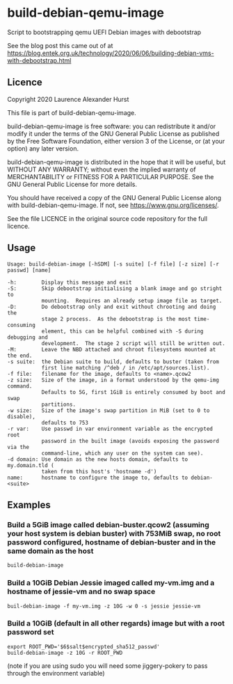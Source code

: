 # build-debian-qemu-image

Script to bootstrapping qemu UEFI Debian images with debootstrap

See the blog post this came out of at <https://blog.entek.org.uk/technology/2020/06/06/building-debian-vms-with-debootstrap.html>

## Licence

Copyright 2020 Laurence Alexander Hurst

This file is part of build-debian-qemu-image.

build-debian-qemu-image is free software: you can redistribute it and/or modify
it under the terms of the GNU General Public License as published by
the Free Software Foundation, either version 3 of the License, or
(at your option) any later version.

build-debian-qemu-image is distributed in the hope that it will be useful,
but WITHOUT ANY WARRANTY; without even the implied warranty of
MERCHANTABILITY or FITNESS FOR A PARTICULAR PURPOSE.  See the
GNU General Public License for more details.

You should have received a copy of the GNU General Public License
along with build-debian-qemu-image.  If not, see <https://www.gnu.org/licenses/>.

See the file LICENCE in the original source code repository for the
full licence.

## Usage

```
Usage: build-debian-image [-hSDM] [-s suite] [-f file] [-z size] [-r passwd] [name]

-h:        Display this message and exit
-S:        Skip debootstrap initialising a blank image and go stright to
           mounting.  Requires an already setup image file as target.
-D:        Do debootstrap only and exit without chrooting and doing the
           stage 2 process.  As the debootstrap is the most time-consuming
           element, this can be helpful combined with -S during debugging and
           development.  The stage 2 script will still be written out.
-M:        Leave the NBD attached and chroot filesystems mounted at the end.
-s suite:  the Debian suite to build, defaults to buster (taken from
           first line matching /^deb / in /etc/apt/sources.list).
-f file:   filename for the image, defaults to <name>.qcow2
-z size:   Size of the image, in a format understood by the qemu-img command.
           Defaults to 5G, first 1GiB is entirely consumed by boot and swap
           partitions.
-w size:   Size of the image's swap partition in MiB (set to 0 to disable),
           defaults to 753
-r var:    Use passwd in var environment variable as the encrypted root
           password in the built image (avoids exposing the password via the
           command-line, which any user on the system can see).
-d domain: Use domain as the new hosts domain, defaults to my.domain.tld (
           taken from this host's 'hostname -d')
name:      hostname to configure the image to, defaults to debian-<suite>
```

## Examples

### Build a 5GiB image called debian-buster.qcow2 (assuming your host system is debian buster) with 753MiB swap, no root password configured, hostname of debian-buster and in the same domain as the host

```
build-debian-image
```

### Build a 10GiB Debian Jessie imaged called my-vm.img and a hostname of jessie-vm and no swap space

```
buil-debian-image -f my-vm.img -z 10G -w 0 -s jessie jessie-vm
```

### Build a 10GiB (default in all other regards) image but with a root password set

```
export ROOT_PWD='$6$salt$encrypted_sha512_passwd'
build-debian-image -z 10G -r ROOT_PWD
```

(note if you are using sudo you will need some jiggery-pokery to pass through the environment variable)

